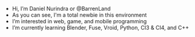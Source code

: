 - Hi, I’m Daniel Nurindra or @BarrenLand
- As you can see, I'm a total newbie in this environment
- I’m interested in web, game, and mobile programming
- I’m currently learning Blender, Fuse, Vroid, Python, CI3 & CI4, and C++


<!---
BarrenLand/BarrenLand is a ✨ special ✨ repository because its `README.md` (this file) appears on your GitHub profile.
You can click the Preview link to take a look at your changes.
--->
